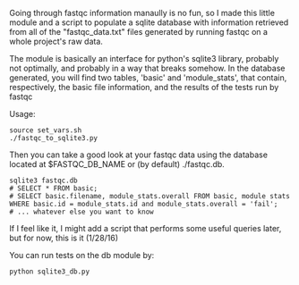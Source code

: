 Going through fastqc information manaully is no fun, so I made this
little module and a script to populate a sqlite database with information
retrieved from all of the "fastqc_data.txt" files generated by running
fastqc on a whole project's raw data.

The module is basically an interface for python's sqlite3 library, probably
not optimally, and probably in a way that breaks somehow. In the database
generated, you will find two tables, 'basic' and 'module_stats', that
contain, respectively, the basic file information, and the results of the
tests run by fastqc

Usage:

    source set_vars.sh
    ./fastqc_to_sqlite3.py

Then you can take a good look at your fastqc data using the database located
at $FASTQC_DB_NAME or (by default) ./fastqc.db.

    sqlite3 fastqc.db
    # SELECT * FROM basic;
    # SELECT basic.filename, module_stats.overall FROM basic, module stats WHERE basic.id = module_stats.id and module_stats.overall = 'fail';
    # ... whatever else you want to know

If I feel like it, I might add a script that performs some useful queries
later, but for now, this is it (1/28/16)

You can run tests on the db module by:

    python sqlite3_db.py
